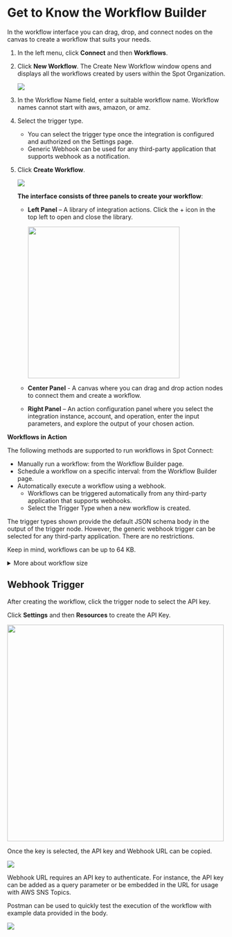 # Get to Know the Workflow Builder

In the workflow interface you can drag, drop, and connect nodes on the canvas to create a workflow that suits your needs.

1. In the left menu, click **Connect** and then **Workflows**.  
2. Click **New Workflow**. The Create New Workflow window opens and displays all the workflows created by users within the Spot Organization.

    <img src="/spot-connect/_media/get-to-know-wkflw-bldr-1.png" />

3. In the Workflow Name field, enter a suitable workflow name. Workflow names cannot start with aws, amazon, or amz.

4. Select the trigger type.

    * You can select the trigger type once the integration is configured and authorized on the Settings page.
    * Generic Webhook can be used for any third-party application that supports webhook as a notification.

5. Click **Create Workflow**.

    <img src="/spot-connect/_media/get-to-know-wkflw-bldr-2.png" />

    **The interface consists of three panels to create your workflow**:

    * **Left Panel** – A library of integration actions. Click the + icon in the top left to open and close the library.

      <img width=350 src="https://github.com/user-attachments/assets/4f45be6c-ca32-44ca-a863-765a7037477a">


    * **Center Panel** - A canvas where you can drag and drop action nodes to connect them and create a workflow.

    * **Right Panel** – An action configuration panel where you select the integration instance, account, and operation, enter the input parameters, and explore the output of your chosen action.

**Workflows in Action**

The following methods are supported to run workflows in Spot Connect:

* Manually run a workflow: from the Workflow Builder page.  
* Schedule a workflow on a specific interval: from the Workflow Builder page.
* Automatically execute a workflow using a webhook.
  - Workflows can be triggered automatically from any third-party application that supports webhooks.
  - Select the Trigger Type when a new workflow is created.

The trigger types shown provide the default JSON schema body in the output of the trigger node. However, the generic webhook trigger can be selected for any third-party application. There are no restrictions.

Keep in mind, workflows can be up to 64 KB.

 <details>
   <summary markdown="span">More about workflow size</summary>

   The content in a workflow is saved as a JSON. Workflows can be up to 64 KB, which can be around 70 steps. The number of steps depends on the types of nodes included.

Once you reach the 64 KB file size, you won’t be able to save the workflow. Try to simplify your workflow using loops, or dividing it into multiple workflows. For example, you can divide your workflow into sections (logical units) and have them send results to your server using HTTP send request. You can then trigger the next workflow using a generic webhook trigger.

 </details>



## Webhook Trigger

After creating the workflow, click the trigger node to select the API key.

Click **Settings** and then **Resources** to create the API Key.

<img src="/spot-connect/_media/get-to-know-wkflw-bldr-4.png" width="500" height="500" />

Once the key is selected, the API key and Webhook URL can be copied.

<img src="/spot-connect/_media/get-to-know-wkflw-bldr-6.png" />

Webhook URL requires an API key to authenticate. For instance, the API key can be added as a query parameter or be embedded in the URL for usage with AWS SNS Topics.

Postman can be used to quickly test the execution of the workflow with example data provided in the body.

<img src="/spot-connect/_media/get-to-know-wkflw-bldr-7.png" />
